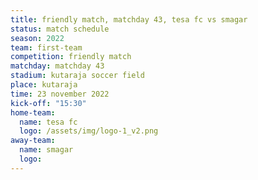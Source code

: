 ```yaml
---
title: friendly match, matchday 43, tesa fc vs smagar
status: match schedule
season: 2022
team: first-team
competition: friendly match
matchday: matchday 43
stadium: kutaraja soccer field
place: kutaraja
time: 23 november 2022
kick-off: "15:30"
home-team:
  name: tesa fc
  logo: /assets/img/logo-1_v2.png
away-team:
  name: smagar
  logo: 
---
```

